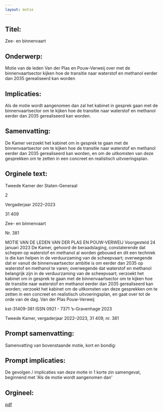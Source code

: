 ```yaml
---
layout: motie
---
```

## Titel:
Zee- en binnenvaart
## Onderwerp:
Motie van de leden Van der Plas en Pouw-Verweij over met de binnenvaartsector kijken hoe de transitie naar waterstof en methanol eerder dan 2035 gerealiseerd kan worden 
## Implicaties:

Als de motie wordt aangenomen dan zal het kabinet in gesprek gaan met de binnenvaartsector om te kijken hoe de transitie naar waterstof en methanol eerder dan 2035 gerealiseerd kan worden.
## Samenvatting:

De Kamer verzoekt het kabinet om in gesprek te gaan met de binnenvaartsector om te kijken hoe de transitie naar waterstof en methanol eerder dan 2035 gerealiseerd kan worden, en om de uitkomsten van deze gesprekken om te zetten in een concreet en realistisch uitvoeringsplan.
## Orginele text:


Tweede Kamer der Staten-Generaal

2

Vergaderjaar 2022–2023

31 409

Zee- en binnenvaart

Nr. 381

MOTIE VAN DE LEDEN VAN DER PLAS EN POUW-VERWEIJ
Voorgesteld 24 januari 2023
De Kamer,
gehoord de beraadslaging,
constaterende dat schepen op waterstof en methanol al worden gebouwd
en dit een techniek is die kan helpen in de verduurzaming van de
scheepvaart;
overwegende dat er vanuit de binnenvaartsector ambitie is om eerder dan
2035 op waterstof en methanol te varen;
overwegende dat waterstof en methanol belangrijk zijn in de verduurzaming van de scheepvaart;
verzoekt het kabinet om in gesprek te gaan met de binnenvaartsector om
te kijken hoe de transitie naar waterstof en methanol eerder dan 2035
gerealiseerd kan worden;
verzoekt het kabinet om de uitkomsten van deze gesprekken om te zetten
in een concreet en realistisch uitvoeringsplan,
en gaat over tot de orde van de dag.
Van der Plas
Pouw-Verweij

kst-31409-381
ISSN 0921 - 7371
’s-Gravenhage 2023

Tweede Kamer, vergaderjaar 2022–2023, 31 409, nr. 381


## Prompt samenvatting:
Samenvatting van bovenstaande motie, kort en bondig:


## Prompt implicaties:
De gevolgen / implicaties van deze motie in 1 korte zin samengevat, beginnend met 'Als de motie wordt aangenomen dan' 

## Orgineel:
[pdf](https://gegevensmagazijn.tweedekamer.nl/OData/v4/2.0/Document(880b8a04-b3d3-4979-92d6-3b2840e3dd93)/resource)
